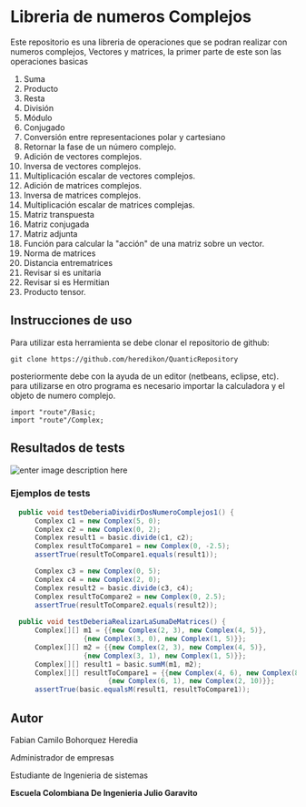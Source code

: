 # Libreria de numeros Complejos

Este repositorio es una libreria de operaciones que se podran realizar con numeros complejos, Vectores y matrices, la primer parte de este son las operaciones basicas
1.  Suma
2.  Producto
3.  Resta
4.  División
5.  Módulo
6.  Conjugado
7.  Conversión entre representaciones polar y cartesiano
8.  Retornar la fase de un número complejo.
9.   Adición de vectores complejos.
10. Inversa de vectores complejos.
11. Multiplicación escalar de vectores complejos.
12. Adición de matrices complejos.
13. Inversa de matrices complejos.
14. Multiplicación escalar de matrices complejas.
15. Matriz transpuesta  
16. Matriz conjugada
17. Matriz adjunta
18. Función para calcular la "acción" de una matriz sobre un vector.
19. Norma de matrices
20. Distancia entrematrices
21. Revisar si es unitaria
22. Revisar si es Hermitian
23. Producto tensor.


## Instrucciones de uso

Para utilizar esta herramienta  se debe clonar el repositorio de github:

    git clone https://github.com/heredikon/QuanticRepository
    
posteriormente debe con la ayuda de un editor (netbeans, eclipse, etc).
para utilizarse en otro programa es necesario importar la calculadora y el objeto de numero complejo.

    import "route"/Basic;
    import "route"/Complex;
## Resultados de tests
![enter image description here](https://lh3.googleusercontent.com/_fA7489_lcdmvN67c06Rk7mgZeDQ80xFReF2hPNlCkn4zza_OMoDnLoAO1tEle9f9-NjtQJ8EC0B "Tests")

### Ejemplos de tests
  ```Java
    public void testDeberiaDividirDosNumeroComplejos1() {
        Complex c1 = new Complex(5, 0);
        Complex c2 = new Complex(0, 2);
        Complex result1 = basic.divide(c1, c2);
        Complex resultToCompare1 = new Complex(0, -2.5);
        assertTrue(resultToCompare1.equals(result1));

        Complex c3 = new Complex(0, 5);
        Complex c4 = new Complex(2, 0);
        Complex result2 = basic.divide(c3, c4);
        Complex resultToCompare2 = new Complex(0, 2.5);
        assertTrue(resultToCompare2.equals(result2));
        
    public void testDeberiaRealizarLaSumaDeMatrices() {
        Complex[][] m1 = {{new Complex(2, 3), new Complex(4, 5)},
			        {new Complex(3, 0), new Complex(1, 5)}};
        Complex[][] m2 = {{new Complex(2, 3), new Complex(4, 5)}, 
			        {new Complex(3, 1), new Complex(1, 5)}};
        Complex[][] result1 = basic.sumM(m1, m2);
        Complex[][] resultToCompare1 = {{new Complex(4, 6), new Complex(8, 10)},
					      {new Complex(6, 1), new Complex(2, 10)}};
        assertTrue(basic.equalsM(result1, resultToCompare1));
 ```


## Autor

Fabian Camilo Bohorquez Heredia

Administrador de empresas

Estudiante de Ingenieria de sistemas

**Escuela Colombiana De Ingenieria Julio Garavito**

